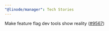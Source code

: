 ```yaml
---
"@linode/manager": Tech Stories
---
```


Make feature flag dev tools show reality ([#9567](https://github.com/linode/manager/pull/9567))
